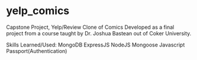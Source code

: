 # yelp_comics
Capstone Project, Yelp/Review Clone of Comics
Developed as a final project from a course taught by Dr. Joshua Bastean out of Coker University. 


Skills Learned/Used:
MongoDB
ExpressJS
NodeJS
Mongoose
Javascript
Passport(Authentication)

